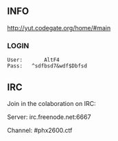 INFO
----

http://yut.codegate.org/home/#main

### LOGIN

    User:       AltF4
    Pass:   ^sdfbsd7&wdf$Dbfsd


IRC
---

Join in the colaboration on IRC:

Server: irc.freenode.net:6667

Channel: #phx2600.ctf
